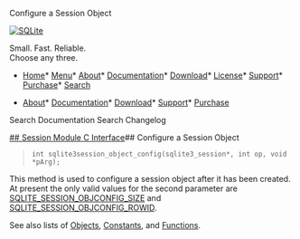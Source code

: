 




Configure a Session Object




[![SQLite](../images/sqlite370_banner.gif)](../index.html)


Small. Fast. Reliable.  
Choose any three.


* [Home](../index.html)* [Menu](javascript:void(0))* [About](../about.html)* [Documentation](../docs.html)* [Download](../download.html)* [License](../copyright.html)* [Support](../support.html)* [Purchase](../prosupport.html)* [Search](javascript:void(0))




* [About](../about.html)* [Documentation](../docs.html)* [Download](../download.html)* [Support](../support.html)* [Purchase](../prosupport.html)






Search Documentation
Search Changelog







[## Session Module C Interface](../session/intro.html)## Configure a Session Object


> ```
> int sqlite3session_object_config(sqlite3_session*, int op, void *pArg);
> 
> ```


This method is used to configure a session object after it has been
created. At present the only valid values for the second parameter are
[SQLITE\_SESSION\_OBJCONFIG\_SIZE](../session/c_session_objconfig_rowid.html) and [SQLITE\_SESSION\_OBJCONFIG\_ROWID](../session/c_session_objconfig_rowid.html).


See also lists of
 [Objects](../session/objlist.html),
 [Constants](../session/constlist.html), and
 [Functions](../session/funclist.html).


